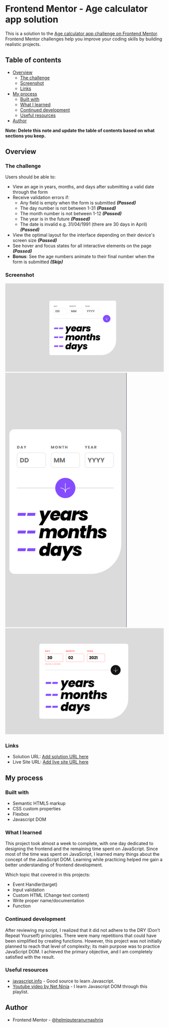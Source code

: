 # Frontend Mentor - Age calculator app solution

This is a solution to the [Age calculator app challenge on Frontend Mentor](https://www.frontendmentor.io/challenges/age-calculator-app-dF9DFFpj-Q). Frontend Mentor challenges help you improve your coding skills by building realistic projects. 

## Table of contents

- [Overview](#overview)
  - [The challenge](#the-challenge)
  - [Screenshot](#screenshot)
  - [Links](#links)
- [My process](#my-process)
  - [Built with](#built-with)
  - [What I learned](#what-i-learned)
  - [Continued development](#continued-development)
  - [Useful resources](#useful-resources)
- [Author](#author)

**Note: Delete this note and update the table of contents based on what sections you keep.**

## Overview


### The challenge

Users should be able to:

- View an age in years, months, and days after submitting a valid date through the form
- Receive validation errors if:
  - Any field is empty when the form is submitted ***(Passed)***
  - The day number is not between 1-31 ***(Passed)***
  - The month number is not between 1-12 ***(Passed)***
  - The year is in the future ***(Passed)***
  - The date is invalid e.g. 31/04/1991 (there are 30 days in April) ***(Passed)***
- View the optimal layout for the interface depending on their device's screen size ***(Passed)***
- See hover and focus states for all interactive elements on the page ***(Passed)***
- **Bonus**: See the age numbers animate to their final number when the form is submitted ***(Skip)***

### Screenshot

![Desktop View](./screenshot/desktop-view.PNG)
![Mobile View](./screenshot/mobile-view.PNG)
![Invalid Date View](./screenshot/wrong-date-error.PNG)


### Links

- Solution URL: [Add solution URL here](https://your-solution-url.com)
- Live Site URL: [Add live site URL here](https://your-live-site-url.com)

## My process

### Built with

- Semantic HTML5 markup
- CSS custom properties
- Flexbox
- Javascript DOM


### What I learned

This project took almost a week to complete, with one day dedicated to designing the frontend and the remaining time spent on JavaScript.
Since most of the time was spent on JavaScript, I learned many things about the concept of the JavaScript DOM. 
Learning while practicing helped me gain a better understanding of frontend development.

Which topic that covered in this projects:

- Event Handler(target)
- Input validation
- Custom HTML (Change text content)
- Write proper name/documentation
- Function


### Continued development

After reviewing my script, I realized that it did not adhere to the DRY (Don’t Repeat Yourself) principles. There were many repetitions that could have been simplified by creating functions. However, this project was not initially planned to reach that level of complexity; its main purpose was to practice JavaScript DOM. I achieved the primary objective, and I am completely satisfied with the result.


### Useful resources

- [javascript.info](https://www.javascript.info) - Good source to learn Javascript.
- [Youtube video by Net Ninja](https://www.youtube.com/watch?v=n4B7vY9SIds&list=PL4cUxeGkcC9gfoKa5la9dsdCNpuey2s-V&index=12) - I learn Javascript DOM through this playlist. 


## Author

- Frontend Mentor - [@helmiputeranurnashriq](https://www.frontendmentor.io/profile/helmiputeranurnashriq)




